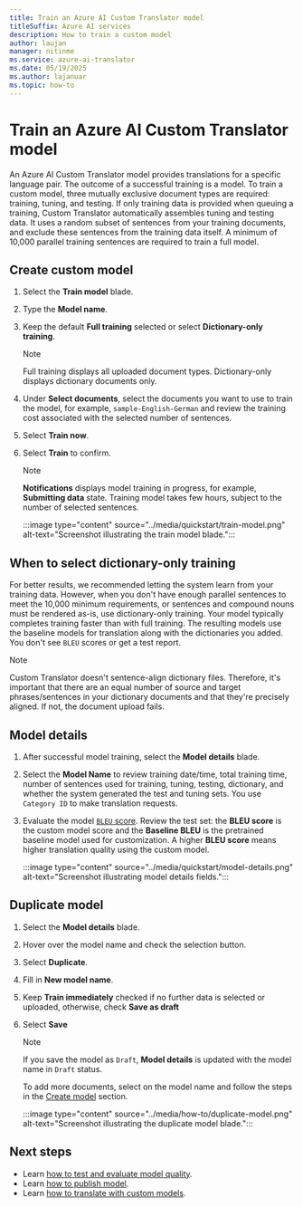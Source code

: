 ```yaml
---
title: Train an Azure AI Custom Translator model
titleSuffix: Azure AI services
description: How to train a custom model
author: laujan
manager: nitinme
ms.service: azure-ai-translator
ms.date: 05/19/2025
ms.author: lajanuar
ms.topic: how-to
---
```


# Train an Azure AI Custom Translator model

An Azure AI Custom Translator model provides translations for a specific language pair. The outcome of a successful training is a model. To train a custom model, three mutually exclusive document types are required: training, tuning, and testing. If only training data is provided when queuing a training, Custom Translator automatically assembles tuning and testing data. It uses a random subset of sentences from your training documents, and exclude these sentences from the training data itself. A minimum of 10,000 parallel training sentences are required to train a full model.

## Create custom model

1. Select the **Train model** blade.

1. Type the **Model name**.

1. Keep the default **Full training** selected or select **Dictionary-only training**.

   >[!NOTE]
   >Full training displays all uploaded document types. Dictionary-only displays dictionary documents only.

1. Under **Select documents**, select the documents you want to use to train the model, for example, `sample-English-German` and review the training cost associated with the selected number of sentences.

1. Select **Train now**.

1. Select **Train** to confirm.

    >[!NOTE]
    >**Notifications** displays model training in progress, for example, **Submitting data** state. Training model takes few hours, subject to the number of selected sentences.

   :::image type="content" source="../media/quickstart/train-model.png" alt-text="Screenshot illustrating the train model blade.":::

## When to select dictionary-only training

For better results, we recommended letting the system learn from your training data. However, when you don't have enough parallel sentences to meet the 10,000 minimum requirements, or sentences and compound nouns must be rendered as-is, use dictionary-only training. Your model typically completes training faster than with full training. The resulting models use the baseline models for translation along with the dictionaries you added. You don't see `BLEU` scores or get a test report.

> [!NOTE] 
>Custom Translator doesn't sentence-align dictionary files. Therefore, it's important that there are an equal number of source and target phrases/sentences in your dictionary documents and that they're precisely aligned. If not, the document upload fails.

## Model details

1. After successful model training, select the **Model details** blade.

1. Select the **Model Name** to review training date/time, total training time, number of sentences used for training, tuning, testing, dictionary, and whether the system generated the test and tuning sets. You use `Category ID` to make translation requests.

1. Evaluate the model [`BLEU` score](../beginners-guide.md#what-is-a-bleu-score). Review the test set: the **BLEU score** is the custom model score and the **Baseline BLEU** is the pretrained baseline model used for customization. A higher **BLEU score** means higher translation quality using the custom model.

   :::image type="content" source="../media/quickstart/model-details.png" alt-text="Screenshot illustrating model details fields.":::

## Duplicate model

1. Select the **Model details** blade.

1. Hover over the model name and check the selection button.

1. Select **Duplicate**.

1. Fill in **New model name**.

1. Keep **Train immediately** checked if no further data is selected or uploaded, otherwise, check **Save as draft**

1. Select **Save**

   > [!NOTE]
   >
   > If you save the model as `Draft`, **Model details** is updated with the model name in `Draft` status.
   >
   > To add more documents, select on the model name and follow the steps in the [Create model](#create-custom-model) section.

   :::image type="content" source="../media/how-to/duplicate-model.png" alt-text="Screenshot illustrating the duplicate model blade.":::

## Next steps

- Learn [how to test and evaluate model quality](test-your-model.md).
- Learn [how to publish model](publish-model.md).
- Learn [how to translate with custom models](translate-with-custom-model.md).
